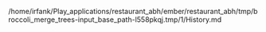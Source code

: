 /home/irfank/Play_applications/restaurant_abh/ember/restaurant_abh/tmp/broccoli_merge_trees-input_base_path-l558pkqj.tmp/1/History.md